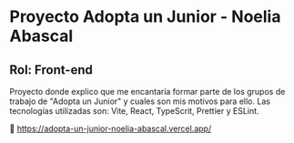 # Proyecto Adopta un Junior - Noelia Abascal

## Rol: Front-end

Proyecto donde explico que me encantaría formar parte de los grupos de trabajo de "Adopta un Junior" y cuales son mis motivos para ello.
Las tecnologías utilizadas son: Vite, React, TypeScrit, Prettier y ESLint.

🔗 https://adopta-un-junior-noelia-abascal.vercel.app/
